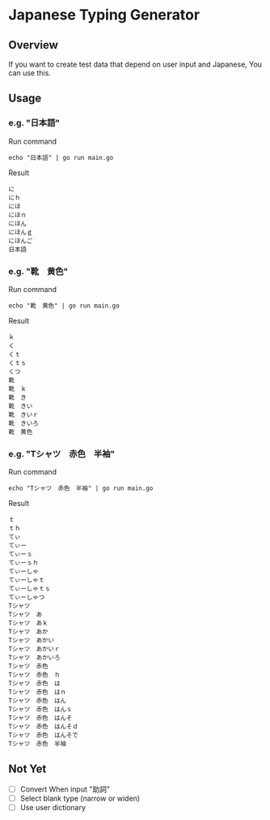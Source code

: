 Japanese Typing Generator
====================================

Overview
------------------------------------

If you want to create test data that depend on user input and Japanese, You can use this.


Usage
------------------------------------

### e.g. "日本語"

Run command

```
echo "日本語" | go run main.go
```

Result

```
に
にｈ
にほ
にほｎ
にほん
にほんｇ
にほんご
日本語
```


### e.g. "靴　黄色"

Run command

```
echo "靴　黄色" | go run main.go
```

Result

```
ｋ
く
くｔ
くｔｓ
くつ
靴
靴　ｋ
靴　き
靴　きい
靴　きいｒ
靴　きいろ
靴　黄色
```

### e.g. "Tシャツ　赤色　半袖"

Run command

```
echo "Tシャツ　赤色　半袖" | go run main.go
```

Result

```
ｔ
ｔｈ
てぃ
てぃー
てぃーｓ
てぃーｓｈ
てぃーしゃ
てぃーしゃｔ
てぃーしゃｔｓ
てぃーしゃつ
Tシャツ
Tシャツ　あ
Tシャツ　あｋ
Tシャツ　あか
Tシャツ　あかい
Tシャツ　あかいｒ
Tシャツ　あかいろ
Tシャツ　赤色
Tシャツ　赤色　ｈ
Tシャツ　赤色　は
Tシャツ　赤色　はｎ
Tシャツ　赤色　はん
Tシャツ　赤色　はんｓ
Tシャツ　赤色　はんそ
Tシャツ　赤色　はんそｄ
Tシャツ　赤色　はんそで
Tシャツ　赤色　半袖
```

Not Yet
----------------------------------------

- [ ] Convert When input "助詞"
- [ ] Select blank type (narrow or widen)
- [ ] Use user dictionary

